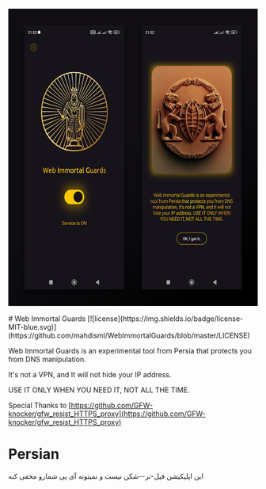 <p align="center">
  <img src="/showcase.png" width="600" height="600" alt="Web Immortal Guards"/>
</p>
# Web Immortal Guards [![license](https://img.shields.io/badge/license-MIT-blue.svg)](https://github.com/mahdisml/WebImmortalGuards/blob/master/LICENSE)

Web Immortal Guards is an experimental tool from Persia that protects you from DNS manipulation.

It's not a VPN, and It will not hide your IP address.

USE IT ONLY WHEN YOU NEED IT, NOT ALL THE TIME.

Special Thanks to [https://github.com/GFW-knocker/gfw_resist_HTTPS_proxy](https://github.com/GFW-knocker/gfw_resist_HTTPS_proxy)

# Persian

این اپلیکیشن فیل-تر--شکن نیست و نمیتونه آی پی شمارو مخفی کنه
